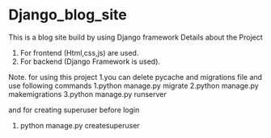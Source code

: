 # Django_blog_site
This is a blog site build by using Django framework
Details about the Project
1. For frontend (Html,css,js) are used. 
2. For backend (Django Framework is used).

Note. for using this project 
1.you can delete pycache and migrations file and use following commands
  1.python manage.py migrate
  2.python manage.py makemigrations
  3.python manage.py runserver

and for creating superuser before login
1. python manage.py createsuperuser


